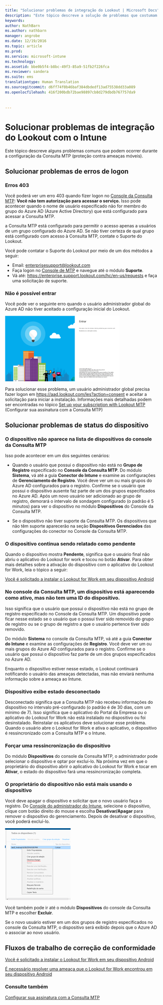 ```yaml
---
title: "Solucionar problemas de integração do Lookout | Microsoft Docs"
description: "Este tópico descreve a solução de problemas que costumam ocorrer com a integração do Lookout"
keywords: 
author: NathBarn
ms.author: nathbarn
manager: angrobe
ms.date: 12/19/2016
ms.topic: article
ms.prod: 
ms.service: microsoft-intune
ms.technology: 
ms.assetid: bbe0b5f4-b8bc-49f3-85a9-51fb2f226fca
ms.reviewer: sandera
ms.suite: ems
translationtype: Human Translation
ms.sourcegitcommit: d6ff74f0b46baf384dbdedf13ad75538dd33a089
ms.openlocfilehash: 416f200bdb72bae98897cb8d279dbdb767757da9


---
```


# <a name="troubleshoot-lookout-integration-with-intune"></a>Solucionar problemas de integração do Lookout com o Intune
Este tópico descreve alguns problemas comuns que podem ocorrer durante a configuração da Consulta MTP (proteção contra ameaças móveis).
## <a name="troubleshoot-login-errors"></a>Solucionar problemas de erros de logon
### <a name="403-errors"></a>Erros 403
Você poderá ver um erro 403 quando fizer logon no [Console da Consulta MTP](https://aad.lookout.com):  **Você não tem autorização para acessar o serviço.**  Isso pode acontecer quando o nome de usuário especificado não for membro do grupo do Azure AD (Azure Active Directory) que está configurado para acessar a Consulta MTP.

a Consulta MTP está configurado para permitir o acesso apenas a usuários de um grupo configurado do Azure AD. Se não tiver certeza de qual grupo está configurado com acesso à Consulta MTP, contate o Suporte do Lookout.

Você pode contatar o Suporte do Lookout por meio de um dos métodos a seguir:

* Email: enterprisesupport@lookout.com
* Faça logon no [Console de MTP](http://aad.lookout.com) e navegue até o módulo **Suporte**.
* Vá até:  https://enterprise.support.lookout.com/hc/en-us/requests e faça uma solicitação de suporte.

### <a name="unable-to-sign-in"></a>Não é possível entrar
Você pode ver o seguinte erro quando o usuário administrador global do Azure AD não tiver aceitado a configuração inicial do Lookout.

![captura de tela da tela de logon do Lookout mostrando erro ao entrar](../media/mtp/lookout-mtp-consent-not-accepted-error.png)

Para solucionar esse problema, um usuário administrador global precisa fazer logon em https://aad.lookout.com/les?action=consent e aceitar a solicitação para iniciar a instalação. Informações mais detalhadas podem ser encontradas no tópico [Set up your subscription with Lookout MTP](../deploy-use/set-up-your-subscription-with-lookout-mtp.md) (Configurar sua assinatura com a Consulta MTP)

## <a name="troubleshoot-device-status-issues"></a>Solucionar problemas de status do dispositivo

### <a name="device-not-showing-up-in-the-lookout-mtp-console-device-list"></a>O dispositivo não aparece na lista de dispositivos do console da Consulta MTP

Isso pode acontecer em um dos seguintes cenários:
* Quando o usuário que possui o dispositivo não está no **Grupo de Registro** especificado no **Console da Consulta MTP**.  Do módulo **Sistema**, vá até a guia **Conector do Intune** e examine as configurações de **Gerenciamento de Registro**.  Você deve ver um ou mais grupos do Azure AD configurados para o registro.  Confirme se o usuário que possui o dispositivo ausente faz parte de um dos grupos especificados no Azure AD.  Após um novo usuário ser adicionado ao grupo de registro, demorará o intervalo de sondagem configurado (o padrão é 5 minutos) para ver o dispositivo no módulo **Dispositivos** do Console da Consulta MTP.

* Se o dispositivo não tiver suporte da Consulta MTP.  Os dispositivos que não têm suporte aparecerão na seção **Dispositivos Gerenciados** das configurações do conector no Console da Consulta MTP.

### <a name="device-continues-to-be-reported-as-pending"></a>O dispositivo continua sendo relatado como **pendente**

Quando o dispositivo mostra **Pendente**, significa que o usuário final não abriu o aplicativo do Lookout for work e tocou no botão **Ativar**. Para obter mais detalhes sobre a ativação do dispositivo com o aplicativo do Lookout for Work, leia o tópico a seguir:

[Você é solicitado a instalar o Lookout for Work em seu dispositivo Android](http://docs.microsoft.com/intune/enduser/you-are-prompted-to-install-lookout-for-work-android)

### <a name="in-the-lookout-mtp-console-a-device-is-showing-as-active-but-does-not-have-a-device-id"></a>No console da Consulta MTP, um dispositivo está aparecendo como ativo, mas não tem uma ID do dispositivo.  
Isso significa que o usuário que possui o dispositivo não está no grupo de registro especificado no Console da Consulta MTP.   Um dispositivo pode ficar nesse estado se o usuário que o possui tiver sido removido do grupo de registro ou se o grupo de registro a que o usuário pertence tiver sido removido.

Do módulo **Sistema** no console da Consulta MTP, vá até a guia **Conector do Intune** e examine as configurações de **Registro**.  Você deve ver um ou mais grupos do Azure AD configurados para o registro.  Confirme se o usuário que possui o dispositivo faz parte de um dos grupos especificados no Azure AD.  

Enquanto o dispositivo estiver nesse estado, o Lookout continuará notificando o usuário das ameaças detectadas, mas não enviará nenhuma informação sobre a ameaça ao Intune.

### <a name="device-shows-disconnected-state"></a>Dispositivo exibe estado desconectado

Desconectado significa que a Consulta MTP não recebeu informações do dispositivo no intervalo pré-configurado (o padrão é de 30 dias, com um mínimo de 7). Isso significa que o aplicativo do Portal da Empresa ou o aplicativo do Lookout for Work não está instalado no dispositivo ou foi desinstalado. Reinstalar os aplicativos deve solucionar esse problema. Quando o usuário abre o Lookout for Work e ativa o aplicativo, o dispositivo é ressincronizado com a Consulta MTP e o Intune.    

### <a name="forcing-a-resync-on-the-device"></a>Forçar uma ressincronização do dispositivo
Do módulo **Dispositivos** do console da Consulta MTP, o administrador pode selecionar o dispositivo e optar por excluí-lo.   Na próxima vez em que o proprietário do dispositivo abrir o aplicativo do Lookout for Work e tocar em **Ativar**, o estado do dispositivo fará uma ressincronização completa.

### <a name="the-owner-of-the-device-is-no-longer-using-this-device"></a>O proprietário do dispositivo não está mais usando o dispositivo
Você deve apagar o dispositivo e solicitar que o novo usuário faça o registro.  Do [Console do administrador do Intune](https://manage.microsoft.com), selecione o dispositivo, clique com botão direito do mouse e escolha **Desativar/Apagar** para remover o dispositivo do gerenciamento. Depois de desativar o dispositivo, você poderá excluí-lo.

![captura de tela do módulo do dispositivo no console de administração do Intune com a opção desativar/apagar exibida](../media/mtp/mtp-retire-device-intune-console.png)

Você também pode ir até o módulo **Dispositivos** do console da Consulta MTP e escolher **Excluir**.  

Se o novo usuário estiver em um dos grupos de registro especificados no console da Consulta MTP, o dispositivo será exibido depois que o Azure AD o associar ao novo usuário.

## <a name="compliance-remediation-workflows"></a>Fluxos de trabalho de correção de conformidade
[Você é solicitado a instalar o Lookout for Work em seu dispositivo Android]( http://docs.microsoft.com/intune/enduser/you-are-prompted-to-install-lookout-for-work-android)

[É necessário resolver uma ameaça que o Lookout for Work encontrou em seu dispositivo Android](http://docs.microsoft.com/intune/enduser/you-need-to-resolve-a-threat-found-by-lookout-for-work-android)


### <a name="see-also"></a>Consulte também
[Configurar sua assinatura com a Consulta MTP](https://docs.microsoft.com/en-us/intune/deploy-use/set-up-your-subscription-with-lookout-mtp)



<!--HONumber=Dec16_HO2-->


